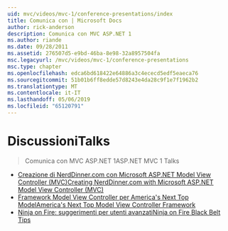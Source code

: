 ```yaml
---
uid: mvc/videos/mvc-1/conference-presentations/index
title: Comunica con | Microsoft Docs
author: rick-anderson
description: Comunica con MVC ASP.NET 1
ms.author: riande
ms.date: 09/28/2011
ms.assetid: 276507d5-e9bd-46ba-8e98-32a8957504fa
msc.legacyurl: /mvc/videos/mvc-1/conference-presentations
msc.type: chapter
ms.openlocfilehash: edca6bd618422e64886a3c4ececd5edf5eaeca76
ms.sourcegitcommit: 51b01b6ff8edde57d8243e4da28c9f1e7f1962b2
ms.translationtype: MT
ms.contentlocale: it-IT
ms.lasthandoff: 05/06/2019
ms.locfileid: "65120791"
---
```

# <a name="talks"></a><span data-ttu-id="88055-103">Discussioni</span><span class="sxs-lookup"><span data-stu-id="88055-103">Talks</span></span>

> <span data-ttu-id="88055-104">Comunica con MVC ASP.NET 1</span><span class="sxs-lookup"><span data-stu-id="88055-104">ASP.NET MVC 1 Talks</span></span>

- [<span data-ttu-id="88055-105">Creazione di NerdDinner.com con Microsoft ASP.NET Model View Controller (MVC)</span><span class="sxs-lookup"><span data-stu-id="88055-105">Creating NerdDinner.com with Microsoft ASP.NET Model View Controller (MVC)</span></span>](creating-nerddinnercom-with-microsoft-aspnet-model-view-controller-mvc.md)
- [<span data-ttu-id="88055-106">Framework Model View Controller per America's Next Top Model</span><span class="sxs-lookup"><span data-stu-id="88055-106">America's Next Top Model View Controller Framework</span></span>](americas-next-top-model-view-controller-framework.md)
- [<span data-ttu-id="88055-107">Ninja on Fire: suggerimenti per utenti avanzati</span><span class="sxs-lookup"><span data-stu-id="88055-107">Ninja on Fire Black Belt Tips</span></span>](ninja-on-fire-black-belt-tips.md)
